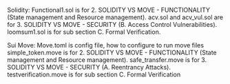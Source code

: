 Solidity: Functional1.sol is for 2. SOLIDITY VS MOVE - FUNCTIONALITY (State management and Resource management).
acv.sol and acv_vul.sol are for 3. SOLIDITY VS MOVE - SECURITY (B. Access Control Vulnerabilities). 
loomsum1.sol is for sub section C. Formal Verification.

Sui Move: Move.toml is config file, how to configure to run move files 
simple_token.move is for 2. SOLIDITY VS MOVE - FUNCTIONALITY (State management and Resource management).
safe_transfer.move is for 3. SOLIDITY VS MOVE - SECURITY (A. Reentrancy Attacks). 
testverification.move is for sub section C. Formal Verification
